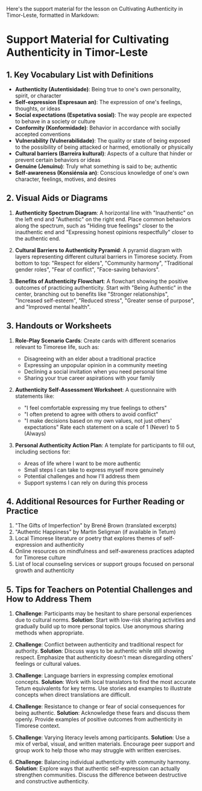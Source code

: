 Here's the support material for the lesson on Cultivating Authenticity in Timor-Leste, formatted in Markdown:

# Support Material for Cultivating Authenticity in Timor-Leste

## 1. Key Vocabulary List with Definitions

- **Authenticity (Autentisidade)**: Being true to one's own personality, spirit, or character
- **Self-expression (Espresaun an)**: The expression of one's feelings, thoughts, or ideas
- **Social expectations (Espetativa sosial)**: The way people are expected to behave in a society or culture
- **Conformity (Konformidade)**: Behavior in accordance with socially accepted conventions
- **Vulnerability (Vulnerabilidade)**: The quality or state of being exposed to the possibility of being attacked or harmed, emotionally or physically
- **Cultural barriers (Barreira kultural)**: Aspects of a culture that hinder or prevent certain behaviors or ideas
- **Genuine (Jenuínu)**: Truly what something is said to be; authentic
- **Self-awareness (Konsiénsia an)**: Conscious knowledge of one's own character, feelings, motives, and desires

## 2. Visual Aids or Diagrams

1. **Authenticity Spectrum Diagram**:
   A horizontal line with "Inauthentic" on the left end and "Authentic" on the right end. Place common behaviors along the spectrum, such as "Hiding true feelings" closer to the inauthentic end and "Expressing honest opinions respectfully" closer to the authentic end.

2. **Cultural Barriers to Authenticity Pyramid**:
   A pyramid diagram with layers representing different cultural barriers in Timorese society. From bottom to top: "Respect for elders", "Community harmony", "Traditional gender roles", "Fear of conflict", "Face-saving behaviors".

3. **Benefits of Authenticity Flowchart**:
   A flowchart showing the positive outcomes of practicing authenticity. Start with "Being Authentic" in the center, branching out to benefits like "Stronger relationships", "Increased self-esteem", "Reduced stress", "Greater sense of purpose", and "Improved mental health".

## 3. Handouts or Worksheets

1. **Role-Play Scenario Cards**:
   Create cards with different scenarios relevant to Timorese life, such as:
   - Disagreeing with an elder about a traditional practice
   - Expressing an unpopular opinion in a community meeting
   - Declining a social invitation when you need personal time
   - Sharing your true career aspirations with your family

2. **Authenticity Self-Assessment Worksheet**:
   A questionnaire with statements like:
   - "I feel comfortable expressing my true feelings to others"
   - "I often pretend to agree with others to avoid conflict"
   - "I make decisions based on my own values, not just others' expectations"
   Rate each statement on a scale of 1 (Never) to 5 (Always)

3. **Personal Authenticity Action Plan**:
   A template for participants to fill out, including sections for:
   - Areas of life where I want to be more authentic
   - Small steps I can take to express myself more genuinely
   - Potential challenges and how I'll address them
   - Support systems I can rely on during this process

## 4. Additional Resources for Further Reading or Practice

1. "The Gifts of Imperfection" by Brené Brown (translated excerpts)
2. "Authentic Happiness" by Martin Seligman (if available in Tetum)
3. Local Timorese literature or poetry that explores themes of self-expression and authenticity
4. Online resources on mindfulness and self-awareness practices adapted for Timorese culture
5. List of local counseling services or support groups focused on personal growth and authenticity

## 5. Tips for Teachers on Potential Challenges and How to Address Them

1. **Challenge**: Participants may be hesitant to share personal experiences due to cultural norms.
   **Solution**: Start with low-risk sharing activities and gradually build up to more personal topics. Use anonymous sharing methods when appropriate.

2. **Challenge**: Conflict between authenticity and traditional respect for authority.
   **Solution**: Discuss ways to be authentic while still showing respect. Emphasize that authenticity doesn't mean disregarding others' feelings or cultural values.

3. **Challenge**: Language barriers in expressing complex emotional concepts.
   **Solution**: Work with local translators to find the most accurate Tetum equivalents for key terms. Use stories and examples to illustrate concepts when direct translations are difficult.

4. **Challenge**: Resistance to change or fear of social consequences for being authentic.
   **Solution**: Acknowledge these fears and discuss them openly. Provide examples of positive outcomes from authenticity in Timorese context.

5. **Challenge**: Varying literacy levels among participants.
   **Solution**: Use a mix of verbal, visual, and written materials. Encourage peer support and group work to help those who may struggle with written exercises.

6. **Challenge**: Balancing individual authenticity with community harmony.
   **Solution**: Explore ways that authentic self-expression can actually strengthen communities. Discuss the difference between destructive and constructive authenticity.